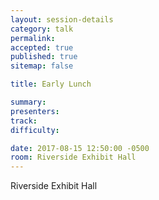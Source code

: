 ```yaml
---
layout: session-details
category: talk
permalink:
accepted: true
published: true
sitemap: false

title: Early Lunch

summary:
presenters:
track:
difficulty:

date: 2017-08-15 12:50:00 -0500
room: Riverside Exhibit Hall
---
```

Riverside Exhibit Hall
